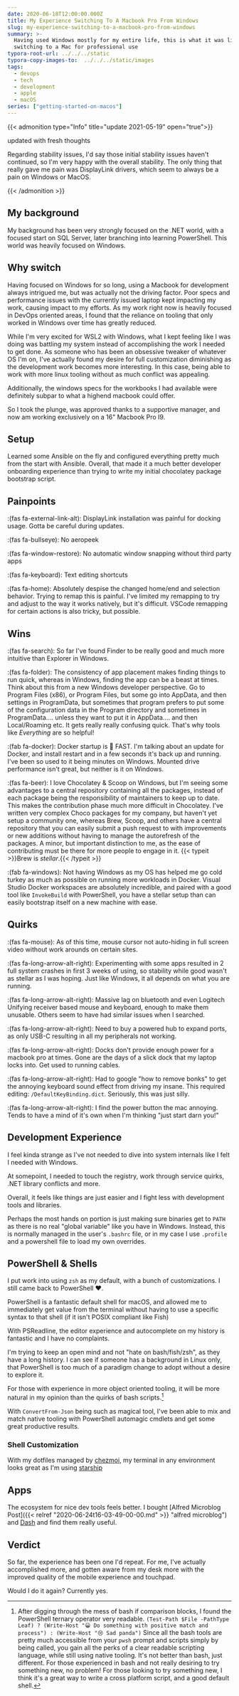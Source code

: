 ```yaml
---
date: 2020-06-18T12:00:00.000Z
title: My Experience Switching To A Macbook Pro From Windows
slug: my-experience-switching-to-a-macbook-pro-from-windows
summary: >-
  Having used Windows mostly for my entire life, this is what it was like
  switching to a Mac for professional use
typora-root-url: ../../../static
typora-copy-images-to:  ../../../static/images
tags:
  - devops
  - tech
  - development
  - apple
  - macOS
series: ["getting-started-on-macos"]
---
```


{{< admonition type="Info" title="update 2021-05-19" open="true">}}

updated with fresh thoughts

Regarding stability issues, I'd say those initial stability issues haven't continued, so I'm very happy with the overall stability.
The only thing that really gave me pain was DisplayLink drivers, which seem to always be a pain on Windows or MacOS.

{{< /admonition >}}

## My background

My background has been very strongly focused on the .NET world, with a focused start on SQL Server, later branching into learning PowerShell.
This world was heavily focused on Windows.

## Why switch

Having focused on Windows for so long, using a Macbook for development always intrigued me, but was actually not the driving factor.
Poor specs and performance issues with the currently issued laptop kept impacting my work, causing impact to my efforts. As my work right now is heavily focused in DevOps oriented areas, I found that the reliance on tooling that only worked in Windows over time has greatly reduced.

While I'm very excited for WSL2 with Windows, what I kept feeling like I was doing was battling my system instead of accomplishing the work I needed to get done.
As someone who has been an obsessive tweaker of whatever OS I'm on, I've actually found my desire for full customization diminishing as the development work becomes more interesting.
In this case, being able to work with more linux tooling without as much conflict was appealing.

Additionally, the windows specs for the workbooks I had available were definitely subpar to what a highend macbook could offer.

So I took the plunge, was approved thanks to a supportive manager, and now am working exclusively on a 16" Macbook Pro I9.

## Setup

Learned some Ansible on the fly and configured everything pretty much from the start with Ansible.
Overall, that made it a much better developer onboarding experience than trying to write my initial chocolatey package bootstrap script.

## Painpoints

:(fas fa-external-link-alt): DisplayLink installation was painful for docking usage.
Gotta be careful during updates.

:(fas fa-bullseye): No aeropeek

:(fas fa-window-restore): No automatic window snapping without third party apps

:(fas fa-keyboard): Text editing shortcuts

:(fas fa-home): Absolutely despise the changed home/end and selection behavior.
Trying to remap this is painful.
I've limited my remapping to try and adjust to the way it works natively, but it's difficult.
VSCode remapping for certain actions is also tricky, but possible.

## Wins

:(fas fa-search): So far I've found Finder to be really good and much more intuitive than Explorer in Windows.

:(fas fa-folder): The consistency of app placement makes finding things to run quick, whereas in Windows, finding the app can be a beast at times.
Think about this from a new Windows developer perspective. Go to Program Files (x86), or Program Files, but some go into AppData, and then settings in ProgramData, but sometimes that program prefers to put some of the configuration data in the Program directory and sometimes in ProgramData.... unless they want to put it in AppData.... and then Local/Roaming etc. It gets really really confusing quick.
That's why tools like _Everything_ are so helpful!

:(fab fa-docker): Docker startup is 🚀 FAST. I'm talking about an update for Docker, and install restart and in a few seconds it's back up and running.
I've been so used to it being minutes on Windows.
Mounted drive performance isn't great, but neither is it on Windows.

:(fas fa-beer): I love Chocolatey & Scoop on Windows, but I'm seeing some advantages to a central repository containing all the packages, instead of each package being the responsibility of maintainers to keep up to date.
This makes the contribution phase much more difficult in Chocolatey. I've written very complex Choco packages for my company, but haven't yet setup a community one, whereas Brew, Scoop, and others have a central repository that you can easily submit a push request to with improvements or new additions without having to manage the autorefresh of the packages.
A minor, but important distinction to me, as the ease of contributing must be there for more people to engage in it.
{{< typeit  >}}Brew is _stellar_.{{< /typeit >}}

:(fab fa-windows): Not having Windows as my OS has helped me go cold turkey as much as possible on running more workloads in Docker.
Visual Studio Docker workspaces are absolutely incredible, and paired with a good tool like `InvokeBuild` with PowerShell, you have a stellar setup than can easily bootstrap itself on a new machine with ease.

## Quirks

:(fas fa-mouse): As of this time, mouse cursor not auto-hiding in full screen video without work arounds on certain sites.

:(fas fa-long-arrow-alt-right): Experimenting with some apps resulted in 2 full system crashes in first 3 weeks of using, so stability while good wasn't as stellar as I was hoping. Just like Windows, it all depends on what you are running.

:(fas fa-long-arrow-alt-right): Massive lag on bluetooth and even Logitech Unifying receiver based mouse and keyboard, enough to make them unusable.
Others seem to have had similar issues when I searched.

:(fas fa-long-arrow-alt-right): Need to buy a powered hub to expand ports, as only USB-C resulting in all my peripherals not working.

:(fas fa-long-arrow-alt-right): Docks don't provide enough power for a macbook pro at times.
Gone are the days of a slick dock that my laptop locks into.
Get used to running cables.

:(fas fa-long-arrow-alt-right): Had to google "how to remove bonks" to get the annoying keyboard sound effect from driving my insane. This required editing: `/DefaultKeyBinding.dict`. Seriously, this was just silly.

:(fas fa-long-arrow-alt-right): I find the power button the mac annoying.
Tends to have a mind of it's own when I'm thinking "just start darn you!"

## Development Experience

I feel kinda strange as I've not needed to dive into system internals like I felt I needed with Windows.

At somepoint, I needed to touch the registry, work through service quirks, .NET library conflicts and more.

Overall, it feels like things are just easier and I fight less with development tools and libraries.

Perhaps the most hands on portion is just making sure binaries get to `PATH` as there is no real "global variable" like you have in Windows.
Instead, this is normally managed in the user's `.bashrc` file, or in my case I use `.profile` and a powershell file to load my own overrides.

## PowerShell & Shells

I put work into using `zsh` as my default, with a bunch of customizations.
I still came back to PowerShell ❤️.

PowerShell is a fantastic default shell for macOS, and allowed me to immediately get value from the terminal without having to use a specific syntax to that shell (if it isn't POSIX compliant like Fish)

With PSReadline, the editor experience and autocomplete on my history is fantastic and I have no complaints.

I'm trying to keep an open mind and not "hate on bash/fish/zsh", as they have a long history.
I can see if someone has a background in Linux only, that PowerShell is too much of a paradigm change to adopt without a desire to explore it.

For those with experience in more object oriented tooling, it will be more natural in my opinion than the quirks of bash scripts.[^bash-quirks]

With `ConvertFrom-Json` being such as magical tool, I've been able to mix and match native tooling with PowerShell automagic cmdlets and get some great productive results.

### Shell Customization

With my dotfiles managed by [chezmoi](https://www.chezmoi.io/), my terminal in any environment looks great as I'm using [starship](https://starship.rs/)

## Apps

The ecosystem for nice dev tools feels better.
I bought [Alfred Microblog Post]({{< relref "2020-06-24t16-03-49-00-00.md" >}} "alfred microblog") and [Dash](https://kapeli.com/dash) and find them really useful.

## Verdict

So far, the experience has been one I'd repeat.
For me, I've actually accomplished more, and gotten aware from my desk more with the improved quality of the mobile experience and touchpad.

Would I do it again?
Currently yes.

[^bash-quirks]: After digging through the mess of bash if comparison blocks, I found the PowerShell ternary operator very readable.
`(Test-Path $File -PathType Leaf) ? (Write-Host "😀 Do something with positive match and process") : (Write-Host "😢 Sad panda")`
Since all the bash tools are pretty much accessible from your `pwsh` prompt and scripts simply by being called, you gain all the perks of a clear readable scripting language, while still using native tooling.
It's not better than bash, just different.
For those experienced in bash and not really desiring to try something new, no problem!
For those looking to try something new, I think it's a great way to write a cross platform script, and a good default shell.
